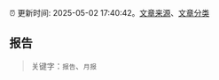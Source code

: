 :alarm_clock: 更新时间: 2025-05-02 17:40:42。[文章来源](/README.md)、[文章分类](/TAGS.md)

## 报告


> 关键字：`报告`、`月报`



